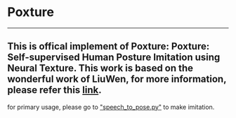 # Poxture
---
This is offical implement of Poxture: Poxture: Self-supervised Human Posture Imitation using Neural Texture.
This work is based on the wonderful work of LiuWen, for more information, please refer this [link](https://github.com/iPERDance/iPERCore). 
---
for primary usage, please go to ["speech_to_pose.py"](https://github.com/chensjtu/Poxture/blob/main/speech_to_pose.py) to make imitation.
